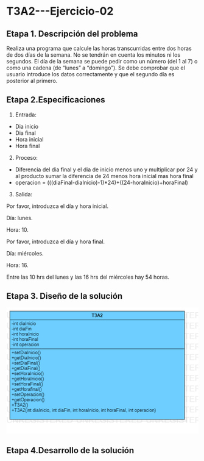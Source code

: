 # T3A2---Ejercicio-02

## Etapa 1. Descripción del problema

Realiza una programa que calcule las horas transcurridas entre dos horas de dos días de la semana. No se tendrán en cuenta los minutos ni los segundos. El día de la semana se puede pedir como un número (del 1 al 7) o como una cadena (de “lunes” a “domingo”). Se debe comprobar que el usuario introduce los datos correctamente y que el segundo día es posterior al primero.

## Etapa 2.Especificaciones
1. Entrada:
  - Dia inicio
  - Dia final
  - Hora inicial
  - Hora final
2. Proceso:
  - Diferencia del dia final y el dia de inicio menos uno y multiplicar por 24 y al producto sumar la diferencia de 24 menos hora inicial mas hora final 
  - operacion = (((diaFinal-diaInicio)-1)*24)+((24-horaInicio)+horaFinal)
3. Salida:

Por favor, introduzca el día y hora inicial. 

Día: lunes.

Hora: 10.

Por favor, introduzca el día y hora final.

Día: miércoles.

Hora: 16.

Entre las 10 hrs del lunes y las 16 hrs del miércoles hay 54 horas.

## Etapa 3. Diseño de la solución
![](https://github.com/rulos12/T3A2---Ejercicio-02/blob/main/T3A2.png)

## Etapa 4.Desarrollo de la solución
